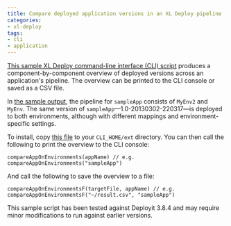```yaml
---
title: Compare deployed application versions in an XL Deploy pipeline
categories:
- xl-deploy
tags:
- cli
- application
---
```


[This sample XL Deploy command-line interface (CLI) script](/sample-scripts/compareAppAcrossEnvironments-0.9.cli) produces a component-by-component overview of deployed versions across an application's pipeline. The overview can be printed to the CLI console or saved as a CSV file.

In [the sample output](/sample-scripts/compareAppAcrossEnvironments-sample-result.csv), the pipeline for `sampleApp` consists of `MyEnv2` and `MyEnv`. The same version of `sampleApp`—1.0-20130302-220317—is deployed to both environments, although with different mappings and environment-specific settings.

To install, copy [this file](/sample-scripts/compareAppAcrossEnvironments-0.9.cli) to your `CLI_HOME/ext` directory. You can then call the following to print the overview to the CLI console:

    compareAppOnEnvironments(appName) // e.g. compareAppOnEnvironments("sampleApp")

And call the following to save the overview to a file:

    compareAppOnEnvironmentsF(targetFile, appName) // e.g. compareAppOnEnvironmentsF("~/result.csv", "sampleApp")

This sample script has been tested against Deployit 3.8.4 and may require minor modifications to run against earlier versions.
